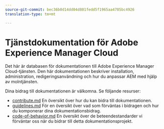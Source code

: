 ```yaml
---
source-git-commit: bec36b0d14dd04d801fedd5f1965aa4705bc4926
translation-type: tm+mt

---
```

# Tjänstdokumentation för Adobe Experience Manager Cloud

Det här är databasen för dokumentationen till Adobe Experience Manager Cloud-tjänsten. Den här dokumentationen beskriver installation, administration, redigeringsanvändning och hur du anpassar AEM med hjälp av molntjänsten.

Dina bidrag till dokumentationen är välkomna. Se följande resurser:

* [contribute.md](contributing.md) En översikt över hur du kan bidra till dokumentationen.
* [guidelines.md](guidelines.md) För en översikt över vad som förväntas i bidragen och hur du komponerar dina dokumentationsbidrag.
* [code-of-behavior.md](code-of-conduct.md) En översikt över de beteendestandarder vi förväntar oss när du bidrar till detta dokumentationsprojekt.
